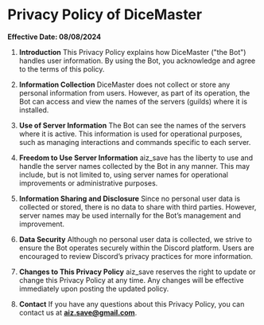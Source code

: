 # Privacy Policy of DiceMaster

**Effective Date: 08/08/2024**

1. **Introduction**
   This Privacy Policy explains how DiceMaster ("the Bot") handles user information. By using the Bot, you acknowledge and agree to the terms of this policy.

2. **Information Collection**
   DiceMaster does not collect or store any personal information from users. However, as part of its operation, the Bot can access and view the names of the servers (guilds) where it is installed.

3. **Use of Server Information**
   The Bot can see the names of the servers where it is active. This information is used for operational purposes, such as managing interactions and commands specific to each server. 

4. **Freedom to Use Server Information**
   aiz_save has the liberty to use and handle the server names collected by the Bot in any manner. This may include, but is not limited to, using server names for operational improvements or administrative purposes.

5. **Information Sharing and Disclosure**
   Since no personal user data is collected or stored, there is no data to share with third parties. However, server names may be used internally for the Bot’s management and improvement.

6. **Data Security**
   Although no personal user data is collected, we strive to ensure the Bot operates securely within the Discord platform. Users are encouraged to review Discord’s privacy practices for more information.

7. **Changes to This Privacy Policy**
   aiz_save reserves the right to update or change this Privacy Policy at any time. Any changes will be effective immediately upon posting the updated policy.

7. **Contact**
   If you have any questions about this Privacy Policy, you can contact us at **aiz.save@gmail.com**.
